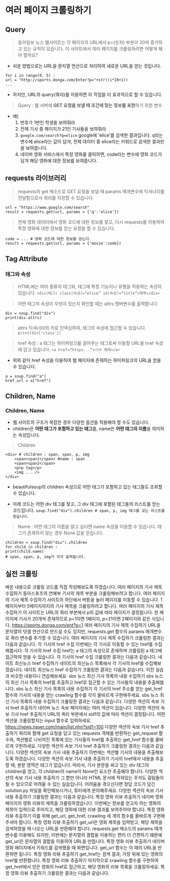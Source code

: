 # 여러 페이지 크롤링하기

## Query

> 동아일보 뉴스 웹사이트는 각 페이지의 URL에서 p=(숫자) 부분이 20씩 증가하고 있는 규칙이 있습니다. 이 사이트에서 여러 페이지를 크롤링하려면 어떻게 해야 할까요? 

- 쉬운 방법으로는 URL을 문자열 연산으로 처리하여 새로운 URL을 얻는 것입니다.
```
for i in range(0, 5) :
url = "http://sports.donga.com/Enter?p="+str((i*20+1))
...
```

- 하지만, URL의 query(쿼리)를 이용하면 이 작업을 더 효과적으로 할 수 있습니다.

> Query : 웹 서버에 **GET 요청을 보낼 때 조건에 맞는 정보를 표현**하기 위한 변수
- 예) 
    1. 번호가 1번인 학생을 보여줘라
    2. 전체 기사 중 페이지가 21인 기사들을 보여줘라
    3. ```google.com/search?q=elice```
        google에 ‘elice’를 검색한 결과입니다. q라는 변수에 elice라는 값이 담겨, 전체 데이터 중 elice라는 키워드로 검색한 결과만을 보여줍니다.
    4. 네이버 영화 서비스에서 특정 영화를 클릭하면, code라는 변수에 영화 코드가 담겨 해당 영화에 대한 정보를 보여줍니다.

## requests 라이브러리

> requests의 get 메소드로 GET 요청을 보낼 때 params 매개변수에 딕셔너리를 전달함으로서 쿼리를 지정할 수 있습니다.
```
url = "https://www.google.com/search"
result = requests.get(url, params = {'q':'elice'})
```

> 전체 영화 데이터에서 영화 코드에 대한 정보를 찾고, 다시 requests를 이용하여 특정 영화에 대한 정보를 얻는 요청을 할 수 있습니다.
```
code = ... # 영화 코드에 대한 정보를 얻는다.
result = requests.get(url, params = {'movie':code})
```

## Tag Attribute

### 태그와 속성
> HTML에는 여러 종류의 태그와, 태그에 특정 기능이나 유형을 적용하는 속성이 있습니다.
```<div(태그) class(속성)=“elice” id(속성)=“title”>제목</div>```

> 어떤 태그의 속성이 무엇이 있는지 확인할 때는 attrs 멤버변수를 출력합니다.
```
div = soup.find("div")
print(div.attrs)
```

> attrs 딕셔너리의 키로 인덱싱하여, 태그의 속성에 접근할 수 있습니다.
```print(div['class'])```

> href 속성 : a 태그는 하이퍼링크를 걸어주는 태그로써 이동할 URL을 href 속성에 담고 있습니다.
```<a href=“https...”>기사 제목</a>```

- 위와 같이 href 속성을 이용하여 웹 페이지에 존재하는 하이퍼링크의 URL을 얻을 수 있습니다.
```
a = soup.find("a")
href_url = a["href"]
```

## Children, Name

### Children, Name
- 웹 사이트의 구조가 복잡한 경우 다양한 옵션을 적용해야 할 수도 있습니다.
- children은 **어떤 태그가 포함하고 있는 태그**를, name은 **어떤 태그의 이름**을 의미하는 속성입니다.
> Children
```
<div> # children : span, span, p, img
    <span>span1</span> #name : span
    <span>span2</span>
    <p>p tag</p>
    <img ... />
</div>
```

- beautifulsoup의 children 속성으로 어떤 태그가 포함하고 있는 태그들도 조회할 수 있습니다.

- 아래 코드는 어떤 div 태그를 찾고, 그 div 태그에 포함된 태그들의 리스트를 얻는 코드입니다.
```soup.find("div").children # span, p, img 태그를 갖는 리스트를 얻습니다.```

> Name : 어떤 태그의 이름을 알고 싶다면 name 속성을 이용할 수 있습니다. 태그가 존재하지 않는 경우 None 값을 얻습니다.
```
children = soup.find("div").children
for child in children :
print(child.name)
# span, span, p, img가 각각 출력됩니다.
```

## 실전 크롤링

배운 내용으로 크롤링 코드를 직접 작성해보도록 하겠습니다.
여러 페이지의 기사 제목 수집하기
동아스포츠의 연예부 기사의
제목 부분을 크롤링해보려고 합니다.
여러 페이지의 기사 제목 수집하기
사이트의 하단에서 버튼을 눌러 페이지를 이동할 수 있습니다.
1페이지부터 5페이지까지의 기사 제목을 크롤링하려고 합니다.
여러 페이지의 기사 제목 수집하기
이 사이트는 URL의 쿼리 부분에서 p의 값에 따라 페이지가 결정됩니다.
한 페이지에 기사가 20개씩 존재하므로
p=1이면 1페이지, p=21이면 2페이지와 같은 식입니다.
https://sports.donga.com/ent?p=1
여러 페이지의 기사 제목 수집하기
URL을 문자열의 덧셈 연산으로 만드실 수도 있지만,
requests.get 함수의 params 매개변수로
쿼리 변수를 추가할 수 있습니다.
여러 페이지의 기사 제목 수집하기
크롤링한 결과는 다음과 같습니다.
각 기사의 href 수집
이번에는 각 기사로 이동할 수 있는 href를 수집해봅시다.
각 기사의 href 수집
href는 a 태그의 속성으로 존재하며
크롤링된 a 태그에 접근하여 얻을 수 있습니다.
각 기사의 href 수집
크롤링한 결과는 다음과 같습니다.
네이트 최신뉴스 href 수집하기
네이트의 최신뉴스 목록에서
각 기사의 href를 수집해보겠습니다.
네이트 최신뉴스 href 수집하기
크롤링한 결과는 다음과 같습니다.
이전 실습과 비슷한 내용이니 연습해보세요.
sbs 뉴스 최신 기사 목록의 내용 수집하기
sbs 뉴스의 최신 기사 목록의 href를 추출하고
href로 접근할 수 있는 기사들의 내용을 추출해봅니다.
sbs 뉴스 최신 기사 목록의 내용 수집하기
각 기사의 href 주소를 얻는 get_href 함수와
기사의 내용을 얻는 crawling 함수를 각각
올바르게 구현해주세요.
sbs 뉴스 최신 기사 목록의 내용 수집하기
크롤링한 결과는 다음과 같습니다.
다양한 섹션의 속보 기사 href 추출하기
네이버 뉴스 속보 페이지에는 여러 섹션이 있습니다. 
다양한 섹션의 속보 기사 href 추출하기
URL의 쿼리 부분에서 sid1의 값에 따라 섹션이 결정됩니다.
어떤 섹션을 크롤링할지는 input 함수로 입력하세요.
https://news.naver.com/main/list.nhn?sid1=100
다양한 섹션의 속보 기사 href 추출하기
쿼리와 함께 get 요청을 담고 있는 requests 객체를 반환하는
get_request 함수와,
섹션별로 나뉘어진 목록에 있는 기사들의 href를 추출하는
get_href 함수를 올바르게 구현하세요.
다양한 섹션의 속보 기사 href 추출하기
크롤링한 결과는 다음과 같습니다.
다양한 섹션의 속보 기사 내용 추출하기
이번에는 섹션별 기사의 내용을 추출해보도록 하겠습니다.
다양한 섹션의 속보 기사 내용 추출하기
기사의 href에서 내용을 추출할 때, 본문 영역은 태그가 없습니다.
따라서, 기사 본문을 싸고 있는 div 태그의 children을 얻고,
각 children의 name이 None인 요소만 추출해야 합니다.
다양한 섹션의 속보 기사 내용 추출하기
그 뿐만 아니라 HTML 문서에 적혀있는 주석도
걸림돌이 될 수 있으므로 어려울 수 있는 실습입니다.
어려움을 겪으신다면 정답 코드가 담긴 solution.py 파일을
확인해보시거나, 튜터에게 문의해주세요.
다양한 섹션의 속보 기사 내용 추출하기
크롤링한 결과는 다음과 같습니다.
특정 영화 리뷰 추출하기
네이버 영화 페이지의 영화 리뷰의 제목을 크롤링하겠습니다.
이번에는 정보를 얻고자 하는 영화의 제목이 입력으로 주어지고,
해당 영화에 대한 리뷰 결과를 보여주어야 합니다.
특정 영화 리뷰 추출하기
이를 위해 get_url, get_href, crawling
세 개의 함수를 올바르게 구현해주셔야 합니다.
특정 영화 리뷰 추출하기
get_url은 영화 제목을 입력받고,
해당 제목을 검색하였을 때 나오는 URL을 반환해야 합니다.
requests.get 메소드의 params 매개변수를 이용해도 되지만,
이번에는 문자열의 결합을 이용하는 편이 더 간편하기 떄문에
get_url은 문자열의 결합을 이용하여 URL을 만듭니다.
특정 영화 리뷰 추출하기
네이버 영화 페이지에서 키워드를 검색했을 때 화면입니다.
get_url 함수는 이 때의 URL을 반환하면 됩니다.
특정 영화 리뷰 추출하기
get_href는 검색 결과,
가장 위에 있는 영화의 href를 반환합니다.
특정 영화 리뷰 추출하기
마지막으로 crawling 함수를 구현하여
get_href에서 얻은 영화의 href로 접근하고,
해당 영화의 리뷰 목록을 크롤링하세요.
특정 영화 리뷰 추출하기
크롤링한 결과는 다음과 같습니다.
